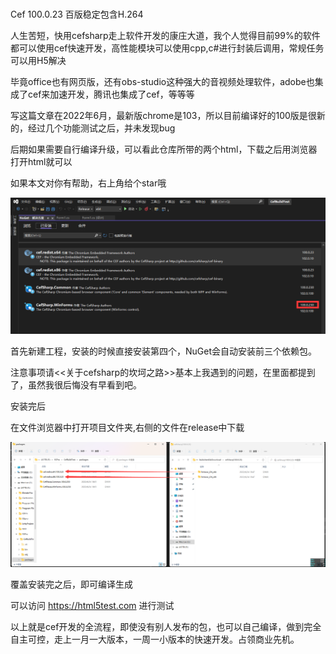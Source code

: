 ###
Cef 100.0.23 百版稳定包含H.264

人生苦短，快用cefsharp走上软件开发的康庄大道，我个人觉得目前99%的软件都可以使用cef快速开发，高性能模块可以使用cpp,c#进行封装后调用，常规任务可以用H5解决

毕竟office也有网页版，还有obs-studio这种强大的音视频处理软件，adobe也集成了cef来加速开发，腾讯也集成了cef，等等等

写这篇文章在2022年6月，最新版chrome是103，所以目前编译好的100版是很新的，经过几个功能测试之后，并未发现bug

后期如果需要自行编译升级，可以看此仓库所带的两个html，下载之后用浏览器打开html就可以

如果本文对你有帮助，右上角给个star哦

![安装cefsharp.winform](QQ截图20220624221030.png "安装cefsharp.winform")

首先新建工程，安装的时候直接安装第四个，NuGet会自动安装前三个依赖包。

注意事项请<<关于cefsharp的坎坷之路>>基本上我遇到的问题，在里面都提到了，虽然我很后悔没有早看到吧。

安装完后

在文件浏览器中打开项目文件夹,右侧的文件在release中下载

![覆盖安装](QQ截图20220624222203.png "覆盖安装")

覆盖安装完之后，即可编译生成

可以访问 https://html5test.com 进行测试

以上就是cef开发的全流程，即使没有别人发布的包，也可以自己编译，做到完全自主可控，走上一月一大版本，一周一小版本的快速开发。占领商业先机。